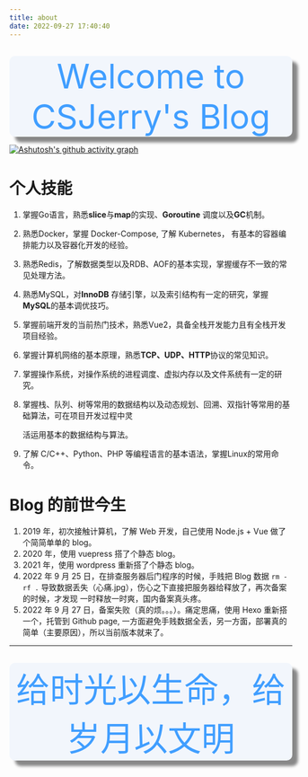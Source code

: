 ```yaml
---
title: about
date: 2022-09-27 17:40:40
---
```


<div 
style="text-align: center; font-size: 60px; margin-top: 30px; color: #409EFF
;  box-shadow: 10px 10px 5px #888888; border-radius: 10px; background:#F2F6FC">
Welcome to CSJerry's Blog
</div>


<!-- [![Top Langs](https://github-readme-stats.vercel.app/api/top-langs/?username=csDeng&layout=compact&count_private=true&show_icons=true&hide=javascript,html,css)](https://github.com/anuraghazra/github-readme-stats)
 -->


[![Ashutosh's github activity graph](https://activity-graph.herokuapp.com/graph?username=csDeng&theme=dracula)](https://github.com/csDeng)


# 个人技能

1. 掌握Go语言，熟悉**slice**与**map**的实现、**Goroutine** 调度以及**GC**机制。 

2. 熟悉Docker，掌握 Docker-Compose, 了解 Kubernetes， 有基本的容器编排能力以及容器化开发的经验。 

3. 熟悉Redis，了解数据类型以及RDB、AOF的基本实现，掌握缓存不一致的常见处理方法。 

4. 熟悉MySQL，对**InnoDB** 存储引擎，以及索引结构有一定的研究，掌握**MySQL**的基本调优技巧。 

5. 掌握前端开发的当前热门技术，熟悉Vue2，具备全栈开发能力且有全栈开发项目经验。 

6. 掌握计算机网络的基本原理，熟悉**TCP、UDP、HTTP**协议的常见知识。 

7. 掌握操作系统，对操作系统的进程调度、虚拟内存以及文件系统有一定的研究。 

8. 掌握栈、队列、树等常用的数据结构以及动态规划、回溯、双指针等常用的基础算法，可在项目开发过程中灵 

   活运用基本的数据结构与算法。 

9. 了解 C/C++、Python、PHP 等编程语言的基本语法，掌握Linux的常用命令。 



# Blog 的前世今生

1. 2019 年，初次接触计算机，了解 Web 开发，自己使用 Node.js + Vue 做了个简简单单的 blog。
2. 2020 年，使用 vuepress 搭了个静态 blog。
3. 2021 年，使用 wordpress 重新搭了个静态 blog。
4. 2022 年 9 月 25 日，在排查服务器后门程序的时候，手贱把 Blog 数据 `rm -rf .` 导致数据丢失（心痛.jpg），伤心之下直接把服务器给释放了，再次备案的时候，才发现 一时释放一时爽，国内备案真头疼。
5. 2022 年 9 月 27 日，备案失败（真的烦。。。）。痛定思痛，使用 Hexo 重新搭一个，托管到 Github page, 一方面避免手贱数据全丢，另一方面，部署真的简单（主要原因），所以当前版本就来了。


---



<div 
style="text-align: center; font-size: 60px; margin-top: 30px; color: #409EFF
;  box-shadow: 10px 10px 5px #888888; border-radius: 10px; background:#F2F6FC">
给时光以生命，给岁月以文明
</div>




